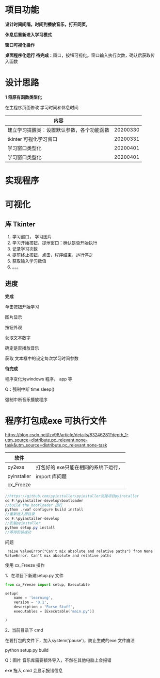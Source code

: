 # 项目功能



**设计时间间隔，时间到播放音乐，打开网页，**

**休息后重新进入学习模式**

**窗口可视化操作**

**桌面程序化运行**
**待完成**：窗口，按钮可视化。窗口输入执行次数，确认后获取传入函数


# 设计思路

**1 将原有函数类型化**

在主程序页面修改 学习时间和休息时间

| 内容                                       |      |
| ------------------------------------------ | ---- |
| 建立学习提醒类：设置默认参数，各个功能函数 |  20200330    |
| tkinter 可视化学习窗口                     |    20200331  |
|  学习窗口类型化               |    20200401  |
|  学习窗口类型化               |    20200401  |


# 实现程序

# 可视化
## 库 Tkinter

1. 学习窗口， 学习图片
2. 学习开始按钮，提示窗口：确认是否开始执行
3. 记录学习次数
4. 提前终止按钮，点击，程序结束，运行停之
5. 获取输入学习数值
6. 。。。

## 进度

**完成**

单击按钮开始学习

图片显示  

按钮外观	

获取文本数字

确定是否播放音乐

获取 文本框中的设定每次学习时间参数

**待完成**

 程序变化为windows 程序， app 等

Q：强制中断 time.sleep()

强制中断音乐播放程序

# 程序打包成exe 可执行文件

https://blog.csdn.net/lzy98/article/details/83246281?depth_1-utm_source=distribute.pc_relevant.none-task&utm_source=distribute.pc_relevant.none-task

| 软件        |                                      |
| ----------- | ------------------------------------ |
| py2exe      | 打包好的 exe只能在相同的系统下运行， |
| pyinstaller | import 库问题                        |
| cx_Freeze   |                                      |

```java
//https://github.com/pyinstaller/pyinstaller克隆项目pyinstaller
cd F:\pyinstaller-develop\bootloader
//build the bootloader 运行
python ./waf configure build install
//重新进入根目录
cd F:\pyinstaller-develop
//安装pyinstaller
python setup.py install
//等待安装成功
```

问题

     raise ValueError("Can't mix absolute and relative paths") from None
    ValueError: Can't mix absolute and relative paths



使用 cx_Freeze 操作

1、在项目下新建setup.py 文件

```python
from cx_Freeze import setup, Executable

setup(
    name = 'learning',
    version = '0.1',
    description = 'Parse Stuff',
    executables = [Executable('main.py')]

)
```



2、当前目录下 cmd

在要打包的文件下，加入system('pause')，防止生成的exe 文件崩溃

python setup.py build



Q：图片 音乐库需要额外导入，不然在其他电脑上会报错

exe 拖入 cmd 会显示报错信息